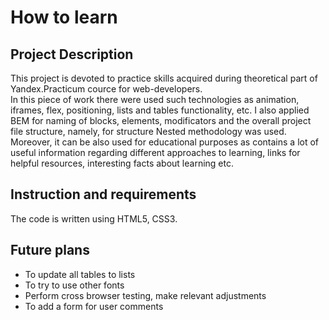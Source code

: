 # **How to learn**  
  
Project Description  
------   
This project is devoted to practice skills acquired during theoretical part of Yandex.Practicum cource for web-developers.  
In this piece of work there were used such technologies as animation, iframes, flex, positioning, lists and tables functionality, etc. I also applied BEM for naming of blocks, elements, modificators and the overall project file structure, namely, for structure Nested methodology was used.  
Moreover, it can be also used for educational purposes as contains a lot of useful information regarding different approaches to learning, links for helpful resources, interesting facts about learning etc.
  
Instruction and requirements 
------ 
The code is written using HTML5, CSS3.  
  
Future plans  
------ 
* To update all tables to lists  
* To try to use other fonts  
* Perform cross browser testing, make relevant adjustments  
* To add a form for user comments
